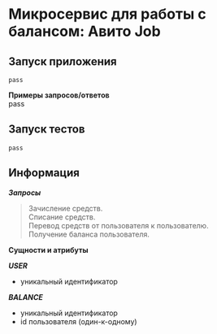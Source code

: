 # Микросервис для работы с балансом: Авито Job

## Запуск приложения
```
pass
```
**Примеры запросов/ответов** </br>
pass

## Запуск тестов
```
pass
```

## Информация
***Запросы*** </br>

> Зачисление средств. </br>
> Списание средств. </br>
> Перевод средств от пользователя к пользователю. </br>
> Получение баланса пользователя. </br>

**Сущности и атрибуты** </br>

***USER*** </br>
- уникальный идентификатор

***BALANCE*** </br>
- уникальный идентификатор
- id пользователя (один-к-одному)

